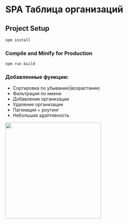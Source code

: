 # SPA Таблица организаций

## Project Setup

```sh
npm install
```

### Compile and Minify for Production

```sh
npm run build
```

### Добавленные функции:
- Сортировка по убыванию|возрастанию
- Фильтрация по имени
- Добавление организации
- Удаление организации
- Пагинация + роутинг
- Небольшая адаптивность

<img src="https://i.postimg.cc/3ry5WhW9/image.png" width="300"/>

